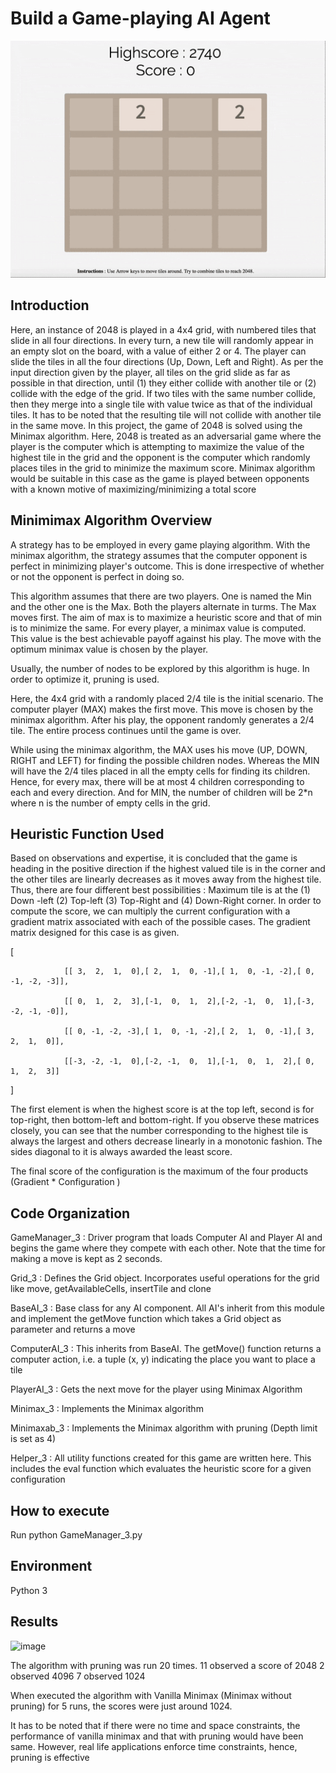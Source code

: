 # Build a Game-playing AI Agent

![Example game of isolation](viz.gif)


## Introduction ##

Here, an instance of 2048 is played in a 4x4 grid, with numbered tiles that slide in all four directions. In every turn, a new tile will randomly appear in an empty slot on the board, with a value of either 2 or 4. The player can slide the tiles in all the four directions (Up, Down, Left and Right). As per the input direction given by the player, all tiles on the grid slide as far as possible in that direction, until (1) they either collide with another tile or (2) collide with the edge of the grid. If two tiles with the same number collide, then they merge into a single tile with value twice as that of the individual tiles. It has to be noted that the resulting tile will not collide with another tile in the same move. In this project, the game of 2048 is solved using the Minimax algorithm. Here, 2048 is treated as an adversarial game where the player is the computer which is attempting to maximize the value of the highest tile in the grid and the opponent is the computer which randomly places tiles in the grid to minimize the maximum score. Minimax algorithm would be suitable in this case as the game is played between opponents with a known motive of maximizing/minimizing a total score



## Minimimax Algorithm Overview ##

A strategy has to be employed in every game playing algorithm. With the minimax algorithm, the strategy assumes that the computer opponent is perfect in minimizing player's outcome. This is done irrespective of whether or not the opponent is perfect in doing so. 

This algorithm assumes that there are two players. One is named the Min and the other one is the Max. Both the players alternate in turms. The Max moves first. The aim of max is to maximize a heuristic score and that of min is to minimize the same. For every player, a minimax value is computed. This value is the best achievable payoff against his play. The move with the optimum minimax value is chosen by the player. 

Usually, the number of nodes to be explored by this algorithm is huge. In order to optimize it, pruning is used. 


Here, the 4x4 grid with a randomly placed 2/4 tile is the initial scenario. The computer player (MAX) makes the first move. This move is chosen by the minimax algorithm. After his play, the opponent randomly generates a 2/4 tile. The entire process continues until the game is over. 

While using the minimax algorithm, the MAX uses his move (UP, DOWN, RIGHT and LEFT) for finding the possible children nodes. Whereas the MIN will have the 2/4 tiles placed in all the empty cells for finding its children. Hence, for every max, there will be at most 4 children corresponding to each and every direction. And for MIN, the number of children will be 2*n where n is the number of empty cells in the grid. 


## Heuristic Function Used ##

Based on observations and expertise, it is concluded that the game is heading in the positive direction if the highest valued tile is in the corner and the other tiles are linearly decreases as it moves away from the highest tile. Thus, there are four different best possibilities : Maximum tile is at the (1)  Down -left (2) Top-left (3) Top-Right and (4) Down-Right corner. In order to compute the score, we can multiply the current configuration with a gradient matrix associated with each of the possible cases. The gradient matrix designed for this case is as given. 


 [
 		
				[[ 3,  2,  1,  0],[ 2,  1,  0, -1],[ 1,  0, -1, -2],[ 0, -1, -2, -3]], 
				
				[[ 0,  1,  2,  3],[-1,  0,  1,  2],[-2, -1,  0,  1],[-3, -2, -1, -0]],  
				
				[[ 0, -1, -2, -3],[ 1,  0, -1, -2],[ 2,  1,  0, -1],[ 3,  2,  1,  0]],  
				
				[[-3, -2, -1,  0],[-2, -1,  0,  1],[-1,  0,  1,  2],[ 0,  1,  2,  3]] 
				
]
 
The first element is when the highest score is at the top left, second is for top-right, then bottom-left and bottom-right. If you observe these matrices closely, you can see that the number corresponding to the highest tile is always the largest and others decrease linearly in a monotonic fashion. The sides diagonal to it is always awarded the least score. 

The final score of the configuration is the maximum of the four products (Gradient * Configuration )


## Code Organization ##

GameManager_3 :  Driver program that loads Computer AI and Player AI and begins the game where they compete with each other. Note that the time for making a move is kept as 2 seconds. 

Grid_3 : Defines the Grid object. Incorporates useful operations for the grid like move, getAvailableCells, insertTile and clone

BaseAI_3 : Base class for any AI component. All AI's inherit from this module and implement the getMove function which takes a Grid object as parameter and returns a move


ComputerAI_3 : This inherits from BaseAI. The getMove() function returns a computer action, i.e. a tuple (x, y) indicating the place you want to place a tile

PlayerAI_3 : Gets the next move for the player using Minimax Algorithm 

Minimax_3 : Implements the Minimax algorithm

Minimaxab_3 : Implements the Minimax algorithm with pruning (Depth limit is set as 4)

Helper_3 : All utility functions created for this game are written here. This includes the eval function which evaluates the heuristic score for a given configuration



## How to execute ##

Run python GameManager_3.py


## Environment ##

Python 3


## Results ##

![image](https://user-images.githubusercontent.com/21295042/28233936-9ee61280-68c8-11e7-8bb8-abb9c7980af5.png)


The algorithm with pruning was run 20 times. 
11 observed a score of 2048
2 observed 4096
7 observed 1024

When executed the algorithm with Vanilla Minimax (Minimax without pruning) for 5 runs, the scores were just around 1024. 

It has to be noted that if there were no time and space constraints, the performance of vanilla minimax and that with pruning would have been same. However, real life applications enforce time constraints, hence, pruning is effective 




